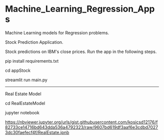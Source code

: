# Machine_Learning_Regression_Apps
Machine Learning models for Regression problems. 

Stock Prediction Application.

Stock predictions on IBM's close prices. Run the app in the following steps.

pip install requirements.txt

cd appStock

streamlit run main.py

---------------------------------------------------------------------------------
Real Estate Model 

cd RealEstateModel

jupyter notebook

https://nbviewer.jupyter.org/urls/gist.githubusercontent.com/kosicsd12176/f82733ce14716bd643dda536a4792323/raw/9607bd619df3aaf6e3cdbd70273dc30faefecf4f/RealEstate.ipnb
 
